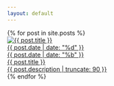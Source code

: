 ```yaml
---
layout: default
---
```


<div class="blog-feed">
  {% for post in site.posts %}
  <a href="{{ post.url }}" class="blog-card">
    <div class="blog-thumb">
      <img
        src="{{ post.image | default: '/assets/img/blog/default.jpg' }}"
        alt="{{ post.title }}"
      />
      <div class="blog-date">
        {{ post.date | date: "%d" }}<br />{{ post.date | date: "%b" }}
      </div>
      <div class="blog-text-overlay">
        <div class="blog-title">{{ post.title }}</div>
        <div class="blog-desc">{{ post.description | truncate: 90 }}</div>
      </div>
    </div>
  </a>
  {% endfor %}
</div>
